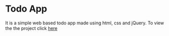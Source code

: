 # Todo App
It is a simple web based todo app made using html, css and jQuery.
To view the the project click [here](https://bhed01.github.io/todo-app/)

